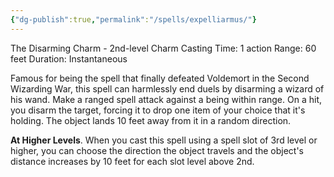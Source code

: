 ```yaml
---
{"dg-publish":true,"permalink":"/spells/expelliarmus/"}
---
```


The Disarming Charm - 2nd-level Charm
Casting Time: 1 action
Range: 60 feet
Duration: Instantaneous

Famous for being the spell that finally defeated Voldemort in the Second Wizarding War, this spell can harmlessly end duels by disarming a wizard of his wand. Make a ranged spell attack against a being within range. On a hit, you disarm the target, forcing it to drop one item of your choice that it's holding. The object lands 10 feet away from it in a random direction.

**At Higher Levels**. When you cast this spell using a spell slot of 3rd level or higher, you can choose the direction the object travels and the object's distance increases by 10 feet for each slot level above 2nd.